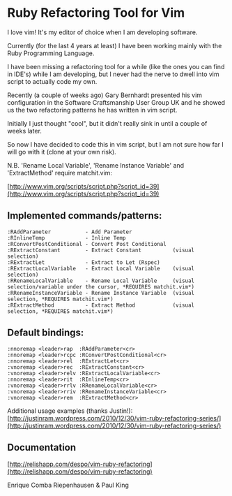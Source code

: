 # Ruby Refactoring Tool for Vim

I love vim! It's my editor of choice when I am developing software.

Currently (for the last 4 years at least) I have been working mainly
with the Ruby Programming Language.

I have been missing a refactoring tool for a while (like the ones you
can find in IDE's) while I am developing, but I never had the nerve
to dwell into vim script to actually code my own.

Recently (a couple of weeks ago) Gary Bernhardt presented his vim
configuration in the Software Craftsmanship User Group UK and he
showed us the two refactoring patterns he has written in vim script.

Initially I just thought "cool", but it didn't really sink in until
a couple of weeks later.

So now I have decided to code this in vim script, but I am not sure how far
I will go with it (clone at your own risk).

   N.B. 'Rename Local Variable', 'Rename Instance Variable' and 'ExtractMethod' require matchit.vim:

[http://www.vim.org/scripts/script.php?script_id=39](http://www.vim.org/scripts/script.php?script_id=39)
   
## Implemented commands/patterns:
   
    :RAddParameter           - Add Parameter 
    :RInlineTemp             - Inline Temp
    :RConvertPostConditional - Convert Post Conditional
    :RExtractConstant        - Extract Constant          (visual selection)
    :RExtractLet             - Extract to Let (Rspec)
    :RExtractLocalVariable   - Extract Local Variable    (visual selection)
    :RRenameLocalVariable    - Rename Local Variable     (visual selection/variable under the cursor, *REQUIRES matchit.vim*)
    :RRenameInstanceVariable - Rename Instance Variable  (visual selection, *REQUIRES matchit.vim*)
    :RExtractMethod          - Extract Method            (visual selection, *REQUIRES matchit.vim*)

## Default bindings:

    :nnoremap <leader>rap  :RAddParameter<cr>
    :nnoremap <leader>rcpc :RConvertPostConditional<cr>
    :nnoremap <leader>rel  :RExtractLet<cr>
    :vnoremap <leader>rec  :RExtractConstant<cr>
    :vnoremap <leader>relv :RExtractLocalVariable<cr>
    :nnoremap <leader>rit  :RInlineTemp<cr>
    :vnoremap <leader>rrlv :RRenameLocalVariable<cr>
    :vnoremap <leader>rriv :RRenameInstanceVariable<cr>
    :vnoremap <leader>rem  :RExtractMethod<cr>

Additional usage examples (thanks Justin!):
[http://justinram.wordpress.com/2010/12/30/vim-ruby-refactoring-series/](http://justinram.wordpress.com/2010/12/30/vim-ruby-refactoring-series/)

## Documentation
[http://relishapp.com/despo/vim-ruby-refactoring](http://relishapp.com/despo/vim-ruby-refactoring)

Enrique Comba Riepenhausen & Paul King

